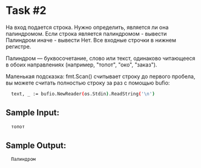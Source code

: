 # Task #2
На вход подается строка. Нужно определить, является ли она палиндромом. Если строка является палиндромом - вывести Палиндром иначе - вывести Нет. Все входные строчки в нижнем регистре.

Палиндром — буквосочетание, слово или текст, одинаково читающееся в обоих направлениях (например, "топот", "око", "заказ").

Маленькая подсказка: fmt.Scan() считывает строку до первого пробела, вы можете считать полностью строку за раз с помощью bufio:

```bash
  text, _ := bufio.NewReader(os.Stdin).ReadString('\n')
```

## Sample Input:
```bash
  топот
```

## Sample Output:

```bash   
  Палиндром
```